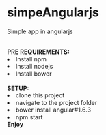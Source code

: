 # simpeAngularjs

Simple app in angularjs

<br />
<b>PRE REQUIREMENTS:</b>
<li>Install npm</li>
<li>Install nodejs</li>
<li>Install bower</li>
<br />
<b>SETUP:</b>
<li>clone this project</li>
<li>navigate to the project folder</li>
<li>bower install angular#1.6.3</li>
<li>npm start</li>
<b>Enjoy</b>
